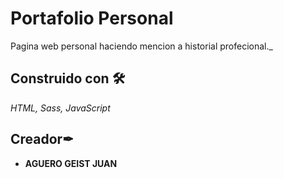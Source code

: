 # Portafolio Personal
Pagina web personal haciendo mencion a historial profecional._

## Construido con 🛠

_HTML, Sass, JavaScript_

## Creador✒

* **AGUERO GEIST JUAN**
